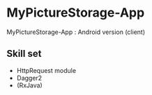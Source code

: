 # MyPictureStorage-App
MyPictureStorage-App : Android version (client)

## Skill set
- HttpRequest module
- Dagger2
- (RxJava)
